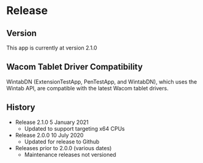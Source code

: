 # Release

## Version
This app is currently at version 2.1.0

## Wacom Tablet Driver Compatibility
WintabDN (ExtensionTestApp, PenTestApp, and WintabDN), which uses the Wintab API, are compatible with the latest Wacom tablet drivers. 

## History
* Release 2.1.0 5 January 2021  
	* Updated to support targeting x64 CPUs
* Release 2.0.0 10 July 2020  
	* Updated for release to Github
* Releases prior to 2.0.0 (various dates)
	* Maintenance releases not versioned
